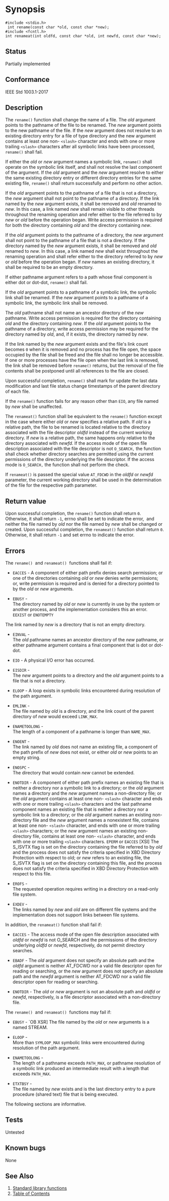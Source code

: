 # Synopsis 
`#include <stdio.h>`</br>
` int rename(const char *old, const char *new);`</br>
`#include <fcntl.h>`</br>
`int renameat(int oldfd, const char *old, int newfd, const char *new); `</br>

## Status
Partially implemented
## Conformance
IEEE Std 1003.1-2017
## Description

The `rename()` function shall change the name of a file. The _old_ argument points to the pathname of the file to be
renamed. The _new_ argument points to the new pathname of the file. 
If the _new_ argument does not resolve to an
existing directory entry for a file of type directory and the new argument contains at least one non- ``<slash>``
character and ends with one or more trailing ``<slash>`` characters after all symbolic links have been processed, `rename()`
shall fail.

If either the _old_ or _new_ argument names a symbolic link, `rename()` shall operate on the symbolic link
itself, and shall not resolve the last component of the argument. If the _old_ argument and the _new_ argument resolve to
either the same existing directory entry or different directory entries for the same existing file, `rename()` shall return
successfully and perform no other action.

If the _old_ argument points to the pathname of a file that is not a directory, the _new_ argument shall not point to
the pathname of a directory. If the link named by the _new_ argument exists, it shall be removed and _old_ renamed to
_new_. In this case, a link named _new_ shall remain visible to other threads throughout the renaming operation and refer
either to the file referred to by _new_ or _old_ before the operation began. Write access permission is required for both
the directory containing _old_ and the directory containing _new_.

If the _old_ argument points to the pathname of a directory, the _new_ argument shall not point to the pathname of a
file that is not a directory. If the directory named by the _new_ argument exists, it shall be removed and _old_ renamed
to _new_. In this case, a link named _new_ shall exist throughout the renaming operation and shall refer either to the
directory referred to by _new_ or _old_ before the operation began. If _new_ names an existing directory, it shall
be required to be an empty directory.

If either pathname argument refers to a path whose final component is either dot or dot-dot, `rename()` shall
fail.

If the _old_ argument points to a pathname of a symbolic link, the symbolic link shall be renamed. If the _new_
argument points to a pathname of a symbolic link, the symbolic link shall be removed.

The _old_ pathname shall not name an ancestor directory of the _new_ pathname. Write access permission is required for
the directory containing _old_ and the directory containing _new_. If the _old_ argument points to the pathname of a
directory, write access permission may be required for the directory named by _old_, and, if it exists, the directory named by
_new_.

If the link named by the _new_ argument exists and the file's link count becomes `0` when it is removed and no process has
the file open, the space occupied by the file shall be freed and the file shall no longer be accessible. If one or more processes
have the file open when the last link is removed, the link shall be removed before `rename()` returns, but the removal of the
file contents shall be postponed until all references to the file are closed.

Upon successful completion, `rename()` shall mark for update the last data modification and last file status change
timestamps of the parent directory of each file.

If the `rename()` function fails for any reason other than `EIO`, any file named by _new_ shall be unaffected.

The `renameat()` function shall be equivalent to the `rename()` function except in the case where either _old_ or
_new_ specifies a relative path. If _old_ is a relative path, the file to be renamed is located relative to the directory
associated with the file descriptor _oldfd_ instead of the current working directory. If _new_ is a relative path, the
same happens only relative to the directory associated with _newfd_. If the access mode of the open file description
associated with the file descriptor is not `O_SEARCH,` the function shall check whether directory searches are permitted using the
current permissions of the directory underlying the file descriptor. If the access mode is `O_SEARCH,` the function shall not perform
the check.

If `renameat()` is passed the special value `AT_FDCWD` in the _oldfd_ or _newfd_ parameter, the current working
directory shall be used in the determination of the file for the respective path parameter. 


## Return value


Upon successful completion, the `rename()` function shall return `0`. Otherwise, it shall return `-1`,   errno shall
be set to indicate the error,   and neither the file named by
_old_ nor the file named by _new_ shall be changed or created.
Upon successful completion, the `renameat()` function shall return `0`. Otherwise, it shall return `-1` and set errno to
indicate the error. 


## Errors


The `rename()`    and `renameat()` 
 functions shall fail if:


 * `EACCES` -   A
component of either path prefix denies search permission; or one of the directories containing _old_ or _new_ denies
write permissions; or, write permission is required and is denied for a directory pointed to by the _old_ or _new_
arguments. 

 * `EBUSY` -  
The directory named by _old_ or _new_ is currently in use by the system or another process, and the implementation
considers this an error. 
`EEXIST` or `ENOTEMPTY`
 
The link named by _new_ is a directory that is not an empty directory. 

 * `EINVAL` -  
The _old_ pathname names an ancestor directory of the _new_ pathname, or either pathname argument contains a final
component that is dot or dot-dot. 

 * `EIO` -   A
physical I/O error has occurred. 

 * `EISDIR` -  
The _new_ argument points to a directory and the _old_ argument points to a file that is not a directory. 

 * `ELOOP` -   A
loop exists in symbolic links encountered during resolution of the path argument. 

 * `EMLINK` -  
The file named by _old_ is a directory, and the link count of the parent directory of _new_ would exceed `LINK_MAX`. 

 * `ENAMETOOLONG` -  
The length of a component of a pathname is longer than `NAME_MAX`. 

 * `ENOENT` -  
The link named by _old_ does not name an existing file, a component of the path prefix of _new_ does not exist, or either
_old_ or _new_ points to an empty string. 

 * `ENOSPC` -  
The directory that would contain _new_ cannot be extended. 

 * `ENOTDIR` -   A
component of either path prefix names an existing file that is neither a directory nor a symbolic link to a directory; or the
_old_ argument names a directory and the _new_ argument names a non-directory file; or the _old_ argument contains
at least one non- `<slash>` character and ends with one or more trailing `<slash>` characters and the last pathname
component names an existing file that is neither a directory nor a symbolic link to a directory; or the _old_ argument names
an existing non-directory file and the _new_ argument names a nonexistent file, contains at least one non- `<slash>`
character, and ends with one or more trailing `<slash>` characters; or the _new_ argument names an existing non-directory
file, contains at least one non- `<slash>` character, and ends with one or more trailing `<slash>` characters. 
`EPERM` or `EACCES`
[XSI] 
The S_ISVTX flag is set on the directory containing the file referred to by _old_ and the process does not satisfy the
criteria specified in XBD Directory Protection with respect to
old; or _new_ refers to an existing file, the S_ISVTX flag is set on the directory containing this file, and the
process does not satisfy the criteria specified in XBD Directory
Protection with respect to this file. 

 * `EROFS` -  
The requested operation requires writing in a directory on a read-only file system. 

 * `EXDEV` -  
The links named by _new_ and _old_ are on different file systems and the implementation does not support links between
file systems. 

  In
addition, the `renameat()` function shall fail if:


 * `EACCES` - The access mode of the open file description associated with _oldfd_ or _newfd_ is not O_SEARCH and the permissions
of the directory underlying _oldfd_ or _newfd_, respectively, do not permit directory searches.

 * `EBADF` - The _old_ argument does not specify an absolute path and the _oldfd_ argument is neither AT_FDCWD nor a valid file
descriptor open for reading or searching, or the _new_ argument does not specify an absolute path and the _newfd_
argument is neither AT_FDCWD nor a valid file descriptor open for reading or searching.

 * `ENOTDIR` - The _old_ or _new_ argument is not an absolute path and _oldfd_ or _newfd_, respectively, is a file
descriptor associated with a non-directory file.


The `rename()`    and `renameat()` 
 functions may fail if:


 * `EBUSY` - `OB XSR]  The file named by the _old_ or _new_ arguments is a named STREAM. 

 * `ELOOP` -  
More than `SYMLOOP_MAX` symbolic links were encountered during resolution of the path argument. 

 * `ENAMETOOLONG` -  
The length of a pathname exceeds `PATH_MAX`, or pathname resolution of a symbolic link produced an intermediate result with a
length that exceeds `PATH_MAX`. 

 * `ETXTBSY` -  
The file named by _new_ exists and is the last directory entry to a pure procedure (shared text) file that is being executed.




The following sections are informative.

## Tests

Untested

## Known bugs

None

## See Also 
1. [Standard library functions](../README.md)
2. [Table of Contents](../../../README.md)
